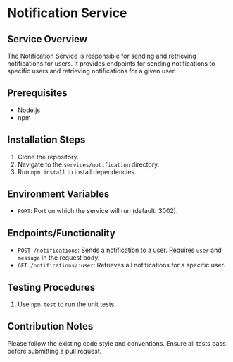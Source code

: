 # Notification Service

## Service Overview

The Notification Service is responsible for sending and retrieving notifications for users. It provides endpoints for sending notifications to specific users and retrieving notifications for a given user.

## Prerequisites

*   Node.js
*   npm

## Installation Steps

1.  Clone the repository.
2.  Navigate to the `services/notification` directory.
3.  Run `npm install` to install dependencies.

## Environment Variables

*   `PORT`: Port on which the service will run (default: 3002).

## Endpoints/Functionality

*   `POST /notifications`: Sends a notification to a user. Requires `user` and `message` in the request body.
*   `GET /notifications/:user`: Retrieves all notifications for a specific user.

## Testing Procedures

1.  Use `npm test` to run the unit tests.

## Contribution Notes

Please follow the existing code style and conventions. Ensure all tests pass before submitting a pull request.